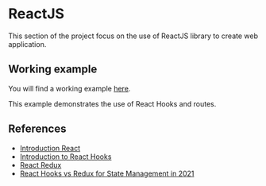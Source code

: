 # ReactJS

This section of the project focus on the use of ReactJS library to create web application.

## Working example

You will find a working example [here](../reactjs/). 

This example demonstrates the use of React Hooks and routes.

## References

* [Introduction React](https://react.dev/blog/2023/03/16/introducing-react-dev)
* [Introduction to React Hooks](https://reactjs.org/docs/hooks-intro.html)
* [React Redux](https://react-redux.js.org/)
* [React Hooks vs Redux for State Management in 2021](https://www.framelessgrid.com/react-hooks-vs-redux-for-state-management-in-2021/)
